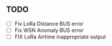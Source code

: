## TODO
- [ ] Fix LoRa Distance BUS error
- [ ] Fix WSN Anomaly BUS error
- [ ] FIX LoRa Airtime inappropriate output

